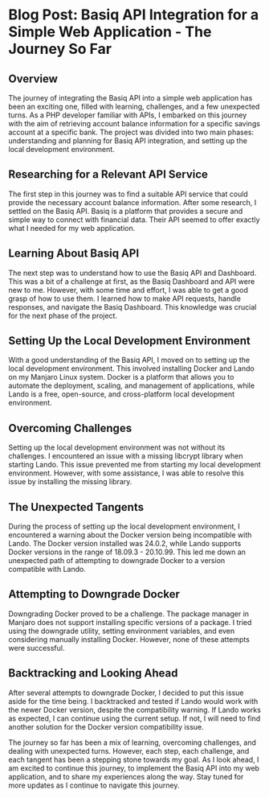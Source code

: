 # Blog Post: Basiq API Integration for a Simple Web Application - The Journey So Far

## Overview

The journey of integrating the Basiq API into a simple web application has been an exciting one, filled with learning, challenges, and a few unexpected turns. As a PHP developer familiar with APIs, I embarked on this journey with the aim of retrieving account balance information for a specific savings account at a specific bank. The project was divided into two main phases: understanding and planning for Basiq API integration, and setting up the local development environment. 

## Researching for a Relevant API Service

The first step in this journey was to find a suitable API service that could provide the necessary account balance information. After some research, I settled on the Basiq API. Basiq is a platform that provides a secure and simple way to connect with financial data. Their API seemed to offer exactly what I needed for my web application.

## Learning About Basiq API

The next step was to understand how to use the Basiq API and Dashboard. This was a bit of a challenge at first, as the Basiq Dashboard and API were new to me. However, with some time and effort, I was able to get a good grasp of how to use them. I learned how to make API requests, handle responses, and navigate the Basiq Dashboard. This knowledge was crucial for the next phase of the project.

## Setting Up the Local Development Environment

With a good understanding of the Basiq API, I moved on to setting up the local development environment. This involved installing Docker and Lando on my Manjaro Linux system. Docker is a platform that allows you to automate the deployment, scaling, and management of applications, while Lando is a free, open-source, and cross-platform local development environment.

## Overcoming Challenges

Setting up the local development environment was not without its challenges. I encountered an issue with a missing libcrypt library when starting Lando. This issue prevented me from starting my local development environment. However, with some assistance, I was able to resolve this issue by installing the missing library.

## The Unexpected Tangents

During the process of setting up the local development environment, I encountered a warning about the Docker version being incompatible with Lando. The Docker version installed was 24.0.2, while Lando supports Docker versions in the range of 18.09.3 - 20.10.99. This led me down an unexpected path of attempting to downgrade Docker to a version compatible with Lando.

## Attempting to Downgrade Docker

Downgrading Docker proved to be a challenge. The package manager in Manjaro does not support installing specific versions of a package. I tried using the downgrade utility, setting environment variables, and even considering manually installing Docker. However, none of these attempts were successful.

## Backtracking and Looking Ahead

After several attempts to downgrade Docker, I decided to put this issue aside for the time being. I backtracked and tested if Lando would work with the newer Docker version, despite the compatibility warning. If Lando works as expected, I can continue using the current setup. If not, I will need to find another solution for the Docker version compatibility issue.

The journey so far has been a mix of learning, overcoming challenges, and dealing with unexpected turns. However, each step, each challenge, and each tangent has been a stepping stone towards my goal. As I look ahead, I am excited to continue this journey, to implement the Basiq API into my web application, and to share my experiences along the way. Stay tuned for more updates as I continue to navigate this journey.
